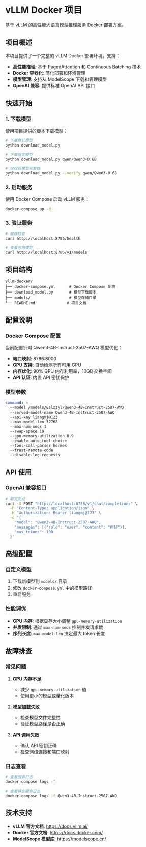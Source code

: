 # vLLM Docker 项目

基于 vLLM 的高性能大语言模型推理服务 Docker 部署方案。

## 项目概述

本项目提供了一个完整的 vLLM Docker 部署环境，支持：

- **高性能推理**: 基于 PagedAttention 和 Continuous Batching 技术
- **Docker 容器化**: 简化部署和环境管理
- **模型管理**: 支持从 ModelScope 下载和管理模型
- **OpenAI 兼容**: 提供标准 OpenAI API 接口

## 快速开始

### 1. 下载模型

使用项目提供的脚本下载模型：

```bash
# 下载默认模型
python download_model.py

# 下载指定模型
python download_model.py qwen/Qwen3-0.6B

# 仅校验模型完整性
python download_model.py --verify qwen/Qwen3-0.6B
```

### 2. 启动服务

使用 Docker Compose 启动 vLLM 服务：

```bash
docker-compose up -d
```

### 3. 验证服务

```bash
# 健康检查
curl http://localhost:8786/health

# 查看可用模型
curl http://localhost:8786/v1/models
```

## 项目结构

```
vllm-docker/
├── docker-compose.yml      # Docker Compose 配置
├── download_model.py       # 模型下载脚本
├── models/                 # 模型存储目录
└── README.md              # 项目文档
```

## 配置说明

### Docker Compose 配置

当前配置针对 Qwen3-4B-Instruct-2507-AWQ 模型优化：

- **端口映射**: 8786:8000
- **GPU 支持**: 自动检测所有可用 GPU
- **内存优化**: 90% GPU 内存利用率，10GB 交换空间
- **API 认证**: 内置 API 密钥保护

### 模型参数

```yaml
command: >
  --model /models/Eslzzyl/Qwen3-4B-Instruct-2507-AWQ
  --served-model-name Qwen3-4B-Instruct-2507-AWQ
  --api-key liangmj@123
  --max-model-len 32768
  --max-num-seqs 1
  --swap-space 10
  --gpu-memory-utilization 0.9
  --enable-auto-tool-choice
  --tool-call-parser hermes
  --trust-remote-code
  --disable-log-requests
```

## API 使用

### OpenAI 兼容接口

```bash
# 聊天完成
curl -X POST "http://localhost:8786/v1/chat/completions" \
  -H "Content-Type: application/json" \
  -H "Authorization: Bearer liangmj@123" \
  -d '{
    "model": "Qwen3-4B-Instruct-2507-AWQ",
    "messages": [{"role": "user", "content": "你好"}],
    "max_tokens": 100
  }'
```

## 高级配置

### 自定义模型

1. 下载新模型到 `models/` 目录
2. 修改 `docker-compose.yml` 中的模型路径
3. 重启服务

### 性能调优

- **GPU 内存**: 根据显存大小调整 `gpu-memory-utilization`
- **并发限制**: 通过 `max-num-seqs` 控制并发请求数
- **序列长度**: `max-model-len` 决定最大 token 长度

## 故障排查

### 常见问题

1. **GPU 内存不足**
   - 减少 `gpu-memory-utilization` 值
   - 使用更小的模型或量化版本

2. **模型加载失败**
   - 检查模型文件完整性
   - 验证模型路径是否正确

3. **API 调用失败**
   - 确认 API 密钥正确
   - 检查网络连接和端口映射

### 日志查看

```bash
# 查看服务日志
docker-compose logs -f

# 查看特定服务日志
docker-compose logs -f Qwen3-4B-Instruct-2507-AWQ
```

## 技术支持

- **vLLM 官方文档**: https://docs.vllm.ai/
- **Docker 官方文档**: https://docs.docker.com/
- **ModelScope 模型库**: https://modelscope.cn/